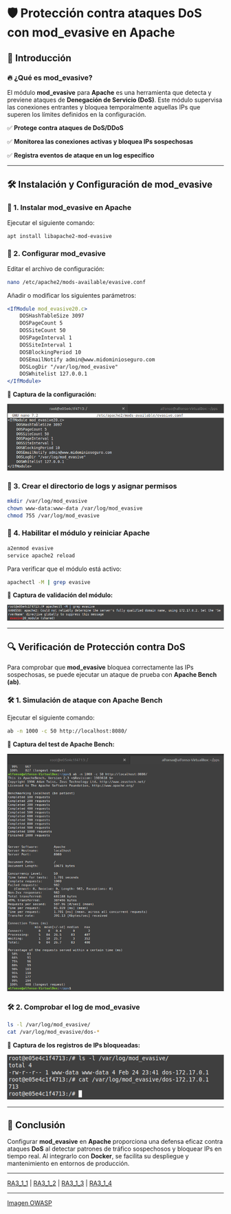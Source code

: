 # 🛡️ Protección contra ataques DoS con mod_evasive en Apache

## 📌 Introducción

### 🔥 ¿Qué es mod_evasive?
El módulo **mod_evasive** para **Apache** es una herramienta que detecta y previene ataques de **Denegación de Servicio (DoS)**. Este módulo supervisa las conexiones entrantes y bloquea temporalmente aquellas IPs que superen los límites definidos en la configuración.

✅ **Protege contra ataques de DoS/DDoS**

✅ **Monitorea las conexiones activas y bloquea IPs sospechosas**

✅ **Registra eventos de ataque en un log específico**

---

## 🛠️ Instalación y Configuración de mod_evasive

### 🔹 1. Instalar mod_evasive en Apache
Ejecutar el siguiente comando:
```bash
apt install libapache2-mod-evasive
```

### 🔹 2. Configurar mod_evasive
Editar el archivo de configuración:
```bash
nano /etc/apache2/mods-available/evasive.conf
```
Añadir o modificar los siguientes parámetros:
```apache
<IfModule mod_evasive20.c>
    DOSHashTableSize 3097
    DOSPageCount 5
    DOSSiteCount 50
    DOSPageInterval 1
    DOSSiteInterval 1
    DOSBlockingPeriod 10
    DOSEmailNotify admin@www.midominioseguro.com
    DOSLogDir "/var/log/mod_evasive"
    DOSWhitelist 127.0.0.1
</IfModule>
```
📸 **Captura de la configuración:**

![confevasive](https://github.com/PPS10711021/RA3/blob/main/RA3/RA3_1/assets/4_DOS/confevasive.png)

### 🔹 3. Crear el directorio de logs y asignar permisos
```bash
mkdir /var/log/mod_evasive
chown www-data:www-data /var/log/mod_evasive
chmod 755 /var/log/mod_evasive
```

### 🔹 4. Habilitar el módulo y reiniciar Apache
```bash
a2enmod evasive
service apache2 reload
```

Para verificar que el módulo está activo:
```bash
apachectl -M | grep evasive
```
📸 **Captura de validación del módulo:**

![grepevasive](https://github.com/PPS10711021/RA3/blob/main/RA3/RA3_1/assets/4_DOS/grepevasive.png)

---

## 🔍 Verificación de Protección contra DoS

Para comprobar que **mod_evasive** bloquea correctamente las IPs sospechosas, se puede ejecutar un ataque de prueba con **Apache Bench (ab)**.

### 🛠️ **1. Simulación de ataque con Apache Bench**
Ejecutar el siguiente comando:
```bash
ab -n 1000 -c 50 http://localhost:8080/
```
📸 **Captura del test de Apache Bench:**

![prueba](https://github.com/PPS10711021/RA3/blob/main/RA3/RA3_1/assets/4_DOS/prueba.png)

### 🛠️ **2. Comprobar el log de mod_evasive**
```bash
ls -l /var/log/mod_evasive/
cat /var/log/mod_evasive/dos-*
```
📸 **Captura de los registros de IPs bloqueadas:**

![logevasive](https://github.com/PPS10711021/RA3/blob/main/RA3/RA3_1/assets/4_DOS/logevasive.png)

---

## 🎯 Conclusión

Configurar **mod_evasive** en **Apache** proporciona una defensa eficaz contra ataques **DoS** al detectar patrones de tráfico sospechosos y bloquear IPs en tiempo real. Al integrarlo con **Docker**, se facilita su despliegue y mantenimiento en entornos de producción.

---

[RA3_1_1](https://github.com/PPS10711021/RA3/edit/main/RA3/RA3_1/RA3_1_1) | 
[RA3_1_2](https://github.com/PPS10711021/RA3/edit/main/RA3/RA3_1/RA3_1_2) | 
[RA3_1_3](https://github.com/PPS10711021/RA3/edit/main/RA3/RA3_1/RA3_1_3) | 
[RA3_1_4](https://github.com/PPS10711021/RA3/edit/main/RA3/RA3_1/RA3_1_4)

---

[Imagen OWASP](https://hub.docker.com/layers/pps10711021/pps_docker/owasp/images/sha256-9e2068c855c5265813e2e1243454707a58c832b1b65dcc8e1ceb2a31ccddb504)
